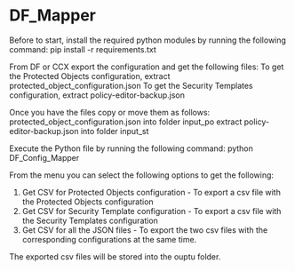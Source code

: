 # DF_Mapper
Before to start, install the required python modules by running the following command:
pip install -r requirements.txt

From DF or CCX export the configuration and get the following files:
  To get the Protected Objects configuration, extract protected_object_configuration.json
  To get the Security Templates configuration, extract policy-editor-backup.json

Once you have the files copy or move them as follows:
  protected_object_configuration.json into folder input_po
  extract policy-editor-backup.json into folder input_st

Execute the Python file by running the following command:
python DF_Config_Mapper

From the menu you can select the following options to get the following:

  1. Get CSV for Protected Objects configuration - To export a csv file with the Protected Objects configuration
  2. Get CSV for Security Template configuration - To export a csv file with the Security Templates configuration
  3. Get CSV for all the JSON files - To export the two csv files with the corresponding configurations at the same time.

The exported csv files will be stored into the ouptu folder.
